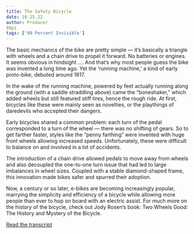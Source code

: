 ```yaml
---
title: The Safety Bicycle
date: 10.25.22
author: Producer
99pi
tags: ['99 Percent Invisible']
---
```


The basic mechanics of the bike are pretty simple — it’s basically a triangle with wheels and a chain drive to propel it forward. No batteries or engines. It seems obvious in hindsight …. And that’s why most people guess the bike was invented a long time ago. Yet the ‘running machine,’ a kind of early proto-bike, debuted around 1817.


In the wake of the running machine, powered by feet actually running along the ground (with a saddle straddling above) came the “boneshaker,” which added wheels but still featured stiff tires, hence the rough ride. At first, bicycles like these were mainly seen as novelties, or the playthings of daredevils who accepted their dangers.


Early bicycles shared a common problem: each turn of the pedal corresponded to a turn of the wheel — there was no shifting of gears. So to get farther faster, styles like the “penny farthing” were invented with huge front wheels allowing increased speeds. Unfortunately, these were difficult to balance on and involved in a lot of accidents.




The introduction of a chain drive allowed pedals to move away from wheels and also decoupled the one-to-one turn issue that had led to large imbalances in wheel sizes. Coupled with a stable diamond-shaped frame, this innovation made bikes safer and spurred their adoption.


Now, a century or so later, e-bikes are becoming increasingly popular, marrying the simplicity and efficiency of a bicycle while allowing more people than ever to hop on board with an electric assist. For much more on the history of the bicycle, check out Jody Rosen’s book:
 Two Wheels Good: The History and Mystery of the Bicycle.

[Read the transcript](./The_Safety_Bicycle_transcript.md)